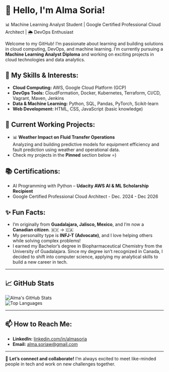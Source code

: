 # 👋 Hello, I'm Alma Soria!

📊 Machine Learning Analyst Student | Google Certified Professional Cloud Architect | 🌦 DevOps Enthusiast

Welcome to my GitHub! I’m passionate about learning and building solutions in cloud computing, DevOps, and machine learning. I’m currently pursuing a **Machine Learning Analyst Diploma** and working on exciting projects in cloud technologies and data analytics.

## 🔧 My Skills & Interests:
- **Cloud Computing:** AWS, Google Cloud Platform (GCP)
- **DevOps Tools:** CloudFormation, Docker, Kubernetes, Terraform, CI/CD, Vagrant, Maven, Jenkins
- **Data & Machine Learning:** Python, SQL, Pandas, PyTorch, Scikit-learn
- **Web Development:** HTML, CSS, JavaScript (basic knowledge)

## 🌟 Current Working Projects:
- 📊 **Weather Impact on Fluid Transfer Operations**  
  Analyzing and building predictive models for equipment efficiency and fault prediction using weather and operational data. 
- Check my projects in the **Pinned** section below =)
  
## 📚 Certifications:
- AI Programming with Python – **Udacity AWS AI & ML Scholarship Recipient**  
- Google Certified Professional Cloud Architect - Dec. 2024 - Dec 2026

## ✨ Fun Facts:
- I’m originally from **Guadalajara, Jalisco, Mexico**, and I’m now a **Canadian citizen**. 🇲🇽 → 🇨🇦  
- My personality type is **INFJ-T (Advocate)**, and I love helping others while solving complex problems!  
- I earned my Bachelor’s degree in Biopharmaceutical Chemistry from the University of Guadalajara. Since my degree isn’t recognized in Canada, I decided to shift into computer science, applying my analytical skills to build a new career in tech.
---

## 📈 GitHub Stats  

![Alma's GitHub Stats](https://github-readme-stats.vercel.app/api?username=almasoriaw&show_icons=true&theme=radical)  
![Top Languages](https://github-readme-stats.vercel.app/api/top-langs/?username=almasoriaw&layout=compact&theme=radical)

---

## 📫 How to Reach Me:
- **LinkedIn:** [linkedin.com/in/almasoria](https://www.linkedin.com/in/almasoria)  
- **Email:** alma.soriaw@gmail.com

---

🚀 **Let’s connect and collaborate!** I’m always excited to meet like-minded people in tech and work on new challenges together.
<!--
**almasoriaw/almasoriaw** is a ✨ _special_ ✨ repository because its `README.md` (this file) appears on your GitHub profile.

Here are some ideas to get you started:

- 🔭 I’m currently working on ...
- 🌱 I’m currently learning ...
- 👯 I’m looking to collaborate on ...
- 🤔 I’m looking for help with ...
- 💬 Ask me about ...
- 📫 How to reach me: ...
- 😄 Pronouns: ...
- ⚡ Fun fact: ...
-->
